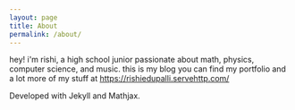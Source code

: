 ```yaml
---
layout: page
title: About
permalink: /about/
---
```


hey! i'm rishi, a high school junior passionate about math, physics, computer science, and music. this is my blog you can find my portfolio and a lot more of my stuff at <a href="https://rishiedupalli.servehttp.com/" target="_blank" rel="noopener noreferrer">https://rishiedupalli.servehttp.com/</a>

Developed with Jekyll and Mathjax.

